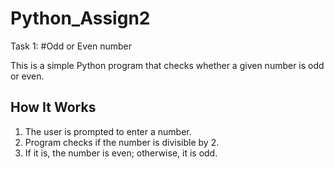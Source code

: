 # Python_Assign2
Task 1:
#Odd or Even number

This is a simple Python program that checks whether a given number is odd or even.

## How It Works
1. The user is prompted to enter a number.
2. Program checks if the number is divisible by 2.
3. If it is, the number is even; otherwise, it is odd.

